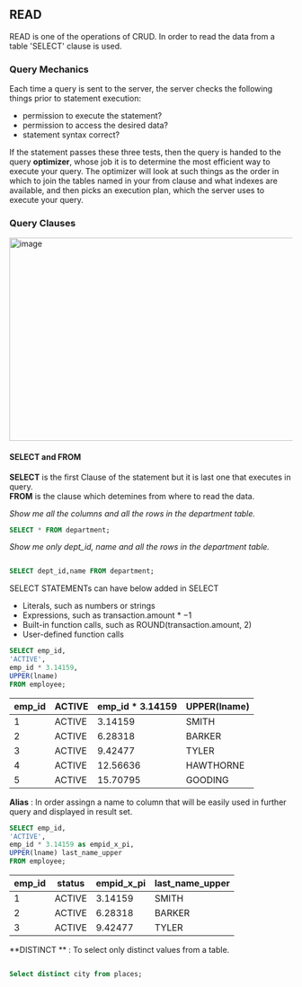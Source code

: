 ## READ 

READ is one of the operations of CRUD. In order to read the data from a table 'SELECT' clause is used.

### Query Mechanics

Each time a query is sent to the server, the server checks the following things prior to statement execution:
* permission to execute the statement?
* permission to access the desired data?
* statement syntax correct?

If the statement passes these three tests, then the query is handed to the query **optimizer**, whose job it is to determine the most efficient way to execute your query. The optimizer will look at such things as the order in which to join the tables named in your from clause and what indexes are available, and then picks an execution plan, which the server uses to execute your query.

### Query Clauses

<img width="793" height="362" alt="image" src="https://github.com/user-attachments/assets/f8689eb5-c316-4bcb-b712-9f2e611ae6dd" />


#### SELECT and FROM

**SELECT** is the first Clause of the statement but it is last one that executes in query.    
**FROM** is the clause which detemines from where to read the data.


*Show me all the columns and all the rows in the department table.*

``` SQL
SELECT * FROM department;
```


*Show me only dept_id, name and all the rows in the department table.*

``` SQL

SELECT dept_id,name FROM department;
```

SELECT STATEMENTs can have below added in SELECT    

* Literals, such as numbers or strings
* Expressions, such as transaction.amount * −1
* Built-in function calls, such as ROUND(transaction.amount, 2)
* User-defined function calls

``` SQL
SELECT emp_id,
'ACTIVE',
emp_id * 3.14159,
UPPER(lname)
FROM employee;

```
 | emp_id | ACTIVE | emp_id * 3.14159 | UPPER(lname) |
 |--------|--------|------------------|--------------|
 |      1 | ACTIVE |          3.14159 | SMITH        |
 |      2 | ACTIVE |          6.28318 | BARKER       |
 |      3 | ACTIVE |          9.42477 | TYLER        |
 |      4 | ACTIVE |         12.56636 | HAWTHORNE    |
 |      5 | ACTIVE |         15.70795 | GOODING      |

 

**Alias** : In order assingn a name to column that will be easily used in further query and displayed in result set.

``` SQL
SELECT emp_id,
'ACTIVE',
emp_id * 3.14159 as empid_x_pi,
UPPER(lname) last_name_upper
FROM employee;

```
 | emp_id | status | empid_x_pi | last_name_upper |
 |--------|--------|------------|-----------------|
 |      1 | ACTIVE |    3.14159 | SMITH           |
 |      2 | ACTIVE |    6.28318 | BARKER          |
 |      3 | ACTIVE |    9.42477 | TYLER           |



 **DISTINCT **  : To select only distinct values from a table.

 ``` sql

Select distinct city from places;

```


